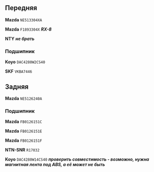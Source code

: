 ## Передняя

__Mazda__ `NE513304XA`

__Mazda__ `F1893304X` ***RX-8***

__NTY__ ***не брать***

### Подшипник

__Koyo__ `DAC4280W2CS40`

__SKF__ `VKBA7446`

## Задняя

__Mazda__ `NE5126240A`

### Подшипник

__Mazda__ `FB0126151C`

__Mazda__ `FB0126151E`

__Mazda__ `FB0126151F`

__NTN-SNR__ `R17032`

__Koyo__ `DAC4280W14CS40` ***проверить совместимость - возможно, нужна магнитная лента под ABS, а её может не быть***